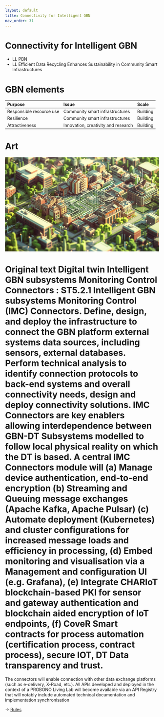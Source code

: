 ```yaml
---
layout: default
title: Connectivity for Intelligent GBN
nav_order: 31
---
```


# Connectivity for Intelligent GBN

* LL PBN
* LL Efficient Data Recycling Enhances Sustainability in Community Smart Infrastructures


# GBN elements

| Purpose                  | Issue                               | Scale    |
|:-------------------------|:------------------------------------|:---------|
| Responsible resource use | Community smart infrastructures     | Building |
| Resilience               | Community smart infrastructures     | Building |
| Attractiveness           | Innovation, creativity and research | Building |

# Art

![](art/CfIG.png)



# Original text Digital twin Intelligent GBN subsystems Monitoring Control Connectors : ST5.2.1 Intelligent GBN subsystems Monitoring Control (IMC) Connectors. Define, design, and deploy the infrastructure to connect the GBN platform external systems data sources, including sensors, external databases. Perform technical analysis to identify connection protocols to back-end systems and overall connectivity needs, design and deploy connectivity solutions. IMC Connectors are key enablers allowing interdependence between GBN-DT Subsystems modelled to follow local physical reality on which the DT is based. A central IMC Connectors module will (a) Manage device authentication, end-to-end encryption (b) Streaming and Queuing message exchanges (Apache Kafka, Apache Pulsar) (c) Automate deployment (Kubernetes) and cluster configurations for increased message loads and efficiency in processing, (d) Embed monitoring and visualisation via a Management and configuration UI (e.g. Grafana), (e) Integrate CHARIoT blockchain-based PKI for sensor and gateway authentication and blockchain aided encryption of IoT endpoints, (f) CoveR Smart contracts for process automation (certification process, contract process), secure IOT, DT Data transparency and trust.
The connectors will enable connection with other data exchange platforms (such as e-delivery, X-Road, etc.). All APIs developed and deployed in the context of a PROBONO Living Lab will become available via an API Registry that will notably include automated technical documentation and implementation synchronisation



-> [Rules](rules.md)

